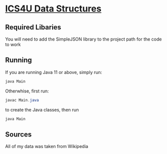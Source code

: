 # [ICS4U Data Structures](https://github.com/johnfraserss/ICS4U/wiki/Data-Structures)

## Required Libaries
You will need to add the SimpleJSON library to the project path for the code to work

## Running

If you are running Java 11 or above, simply run:

```Java
java Main
```

Otherwhise, first run:

```Java
javac Main.java
```

to create the Java classes, then run 

```Java
java Main
```

## Sources

All of my data was taken from Wikipedia
